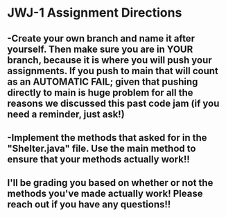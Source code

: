 # JWJ-1 Assignment Directions

## -Create your own branch and name it after yourself. Then make sure you are in YOUR branch, because it is where you will push your assignments. If you push to main that will count as an AUTOMATIC FAIL; given that pushing directly to main is huge problem for all the reasons we discussed this past code jam (if you need a reminder, just ask!)
## -Implement the methods that asked for in the "Shelter.java" file. Use the main method to ensure that your methods actually work!!


## I'll be grading you based on whether or not the methods you've made actually work! Please reach out if you have any questions!!
